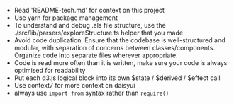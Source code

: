 - Read 'README-tech.md' for context on this project
- Use yarn for package management
- To understand and debug .als file structure, use the ./src/lib/parsers/exploreStructure.ts helper that you made
- Avoid code duplication. Ensure that the codebase is well-structured and modular, with separation of concerns between classes/components. Organize code into separate files wherever appropriate.
- Code is read more often than it is written, make sure your code is always optimised for readability
- Put each d3.js logical block into its own $state / $derived / $effect call
- Use context7 for more context on daisyui
- always use `import from` syntax rather than `require()`
